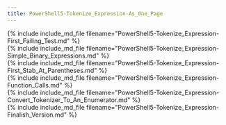 ```yaml
---
title: PowerShell5-Tokenize_Expression-As_One_Page
---
```

<section>
{% include include_md_file filename="PowerShell5-Tokenize_Expression-First_Failing_Test.md" %}
</section>

<section>
{% include include_md_file filename="PowerShell5-Tokenize_Expression-Simple_Binary_Expressions.md" %}
</section>

<section>
{% include include_md_file filename="PowerShell5-Tokenize_Expression-First_Stab_At_Parentheses.md" %}
</section>

<section>
{% include include_md_file filename="PowerShell5-Tokenize_Expression-Function_Calls.md" %}
</section>

<section>
{% include include_md_file filename="PowerShell5-Tokenize_Expression-Convert_Tokenizer_To_An_Enumerator.md" %}
</section>

<section>
{% include include_md_file filename="PowerShell5-Tokenize_Expression-Finalish_Version.md" %}
</section>

